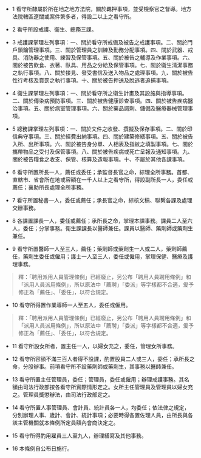 * 1 看守所隸屬於所在地之地方法院，關於羈押事項，並受檢察官之督導。地方法院轄區遼闊或案件繁多者，得設二以上之看守所。

* 2 看守所設戒護、衛生、總務三課。

* 3 戒護課掌理左列事項：一、關於看守所戒備及被告之戒護事項。二、關於門戶鎖鑰管理事項。三、關於管理員之訓練及勤務分配事項。四、關於武器、戒具、消防器之使用、練習及保管事項。五、關於被告之輔導及作業事項。六、關於被告飲食、衣著、臥具、用品之分給及保管事項。七、關於衛生清潔事務之執行事項。八、關於接見、發受書信及送入物品之處理事項。九、關於被告性行考核及賞罰之執行事項。十、關於被告押送及脫逃者追捕事項。

* 4 衛生課掌理左列事項：一、關於看守所之衛生計畫及其設施與指導事項。二、關於傳染病預防事項。三、關於被告健康診查事項。四、關於被告疾病醫治事項。五、關於病室管理事項。六、關於藥品調劑、儲備及醫療器械管理事項。

* 5 總務課掌理左列事項：一、關於文件之收發、撰擬及保存事項。二、關於印信典守事項。三、關於經費出納事項。四、關於建築修繕事項。五、關於被告入所、出所事項。六、關於被告身分單、人相表及指紋之填製事項。七、關於攜帶物品之受付及保管事項。八、關於被告疾病或死亡呈報及通知事項。九、關於被告糧食之收支、保管、核算及造報事項。十、不屬於其他各課事項。

* 6 看守所置所長一人，薦任或委任；承監督長官之命，綜理全所事務。首都、直轄市、省會所在地或容額在一千人以上之看守所，得設副所長一人，委任或薦任；襄助所長處理全所事務。

* 7 看守所置秘書一人，委任或薦任；承長官之命，綜核文稿、聯繫各課及處理交辦事務。

* 8 各課置課長一人，委任或薦任；承所長之命，掌理本課事務。課員二人至六人，委任；分掌事務。衛生課課長以醫師兼任。課員以醫師、藥劑師或藥劑生兼任。

* 9 看守所置醫師一人至三人，薦任；藥劑師或藥劑生一人或二人，藥劑師薦任，藥劑生委任或僱用；護士一人至三人，委任或僱用，掌理保健、醫療及護理事務。

> 釋：「聘用派用人員管理條例」已經廢止，另公布「聘用人員聘用條例」和「派用人員派用條例」，所以原法中「薦聘」「委派」等字樣都不合適，爰予修正為「薦任」、「委任」，以符合規定。

* 10 看守所得置作業導師一人至五人，委任或僱用。

> 釋：「聘用派用人員管理條例」已經廢止，另公布「聘用人員聘用條例」和「派用人員派用條例」，所以原法中「薦聘」「委派」等字樣都不合適，爰予修正為「薦任」、「委任」，以符合規定。

* 11 看守所設女所者，置主任一人，以婦女充之，委任，管理女所事務。

* 12 看守所容額不滿三百人者得不設課，酌置股員二人或三人，委任；承所長之命，分股辦事。前項看守所不設藥劑師或藥劑生，其事務以醫師兼任。

* 13 看守所置主任管理員，委任；管理員，委任或僱用；辦理戒護事務。其名額由司法行政部按各看守所實際情形定之。女所主任管理員及管理員以婦女充之。管理員獎懲辦法，由司法行政部定之。

* 14 看守所置人事管理員、會計員、統計員各一人，均委任；依法律之規定，分別辦理人事、歲計、會計、統計事項；必要時得各置佐理人員，由所長與各該主管機關就本條例所定員額內會商決定之。

* 15 看守所得酌用雇員三人至九人，辦理繕寫及其他事務。

* 16 本條例自公布日施行。

